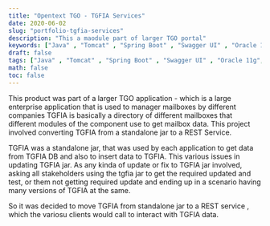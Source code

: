 ```yaml
---
title: "Opentext TGO - TGFIA Services"
date: 2020-06-02
slug: "portfolio-tgfia-services"
description: "This a maodule part of larger TGO portal"
keywords: ["Java" , "Tomcat" , "Spring Boot" , "Swagger UI" , "Oracle 11g", "Ansible" , "New Relic"]
draft: false
tags: ["Java" , "Tomcat" , "Spring Boot" , "Swagger UI" , "Oracle 11g", "Ansible" , "New Relic"]
math: false
toc: false
---
```


This product was part of a larger TGO application - which is a large enterprise application that is used to manager mailboxes by different companies
TGFIA is basically a directory of different mailboxes that different modules of the component use to get mailbox data.
This project involved converting TGFIA from a standalone jar to a REST Service.

TGFIA was a standalone jar, that was used by each application to get data from TGFIA DB and also to insert data to TGFIA. This various issues in updating TGFIA jar. As any kinda of update or fix to TGFIA jar involved, asking all stakeholders using the tgfia jar to get the required updated and test, or them not getting required update and ending up in a scenario having many versions of TGFIA at the same.

So it was decided to move TGFIA from standalone jar to a REST service , which the variosu clients would call to interact with TGFIA data.